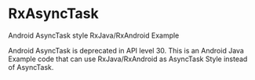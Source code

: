 # RxAsyncTask

Android AsyncTask style RxJava/RxAndroid Example

Android AsyncTask is deprecated in API level 30.
This is an Android Java Example code that can use RxJava/RxAndroid as AsyncTask Style instead of AsyncTask.

